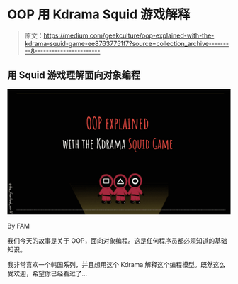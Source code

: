 # OOP 用 Kdrama Squid 游戏解释

> 原文：<https://medium.com/geekculture/oop-explained-with-the-kdrama-squid-game-ee87637751f7?source=collection_archive---------8----------------------->

## 用 Squid 游戏理解面向对象编程

![](img/89356b09871605d73163e47ab7c35f8c.png)

By FAM

我们今天的故事是关于 OOP，面向对象编程。这是任何程序员都必须知道的基础知识。

我非常喜欢一个韩国系列，并且想用这个 Kdrama 解释这个编程模型。既然这么受欢迎，希望你已经看过了…